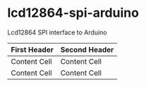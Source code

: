# lcd12864-spi-arduino
Lcd12864 SPI interface to Arduino

| First Header  | Second Header |
| ------------- | ------------- |
| Content Cell  | Content Cell  |
| Content Cell  | Content Cell  |
